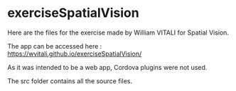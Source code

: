 # exerciseSpatialVision

Here are the files for the exercise made by William VITALI for Spatial Vision.

The app can be accessed here : https://wvitali.github.io/exerciseSpatialVision/

As it was intended to be a web app, Cordova plugins were not used.

The src folder contains all the source files.
